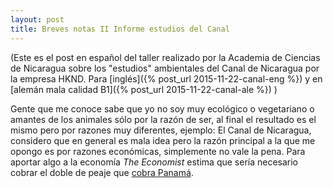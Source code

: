 ```yaml
---
layout: post
title: Breves notas II Informe estudios del Canal
---
```


(Este es el post en español del taller realizado por la Academia de Ciencias de Nicaragua sobre los "estudios" ambientales del Canal de Nicaragua por la empresa HKND. Para [inglés]({% post_url 2015-11-22-canal-eng %}) y en [alemán mala calidad B1]({% post_url 2015-11-22-canal-ale %}) )

Gente que me conoce sabe que yo no soy muy ecológico o vegetariano o amantes de los animales sólo por la razón de ser, al final el resultado es el mismo pero por razones muy diferentes, ejemplo: El Canal de Nicaragua, considero que en general es mala idea pero la razón principal a la que me opongo es por razones económicas, simplemente no vale la pena. Para aportar algo a la economía _The Economist_ estima que sería necesario cobrar el doble de peaje que [cobra Panamá](http://worldif.economist.com/article/8/what-if-the-panama-canal-gets-a-rival-trench-warfare-in-nicaragua).


